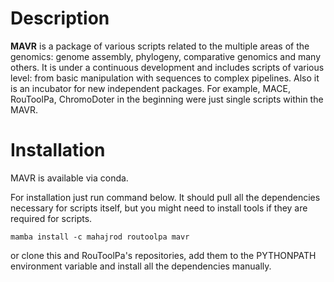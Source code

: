 # Description
**MAVR** is a package of various scripts related to the multiple areas of the genomics: genome assembly, 
phylogeny, comparative genomics and many others.
It is under a continuous development and includes scripts of various level: from basic manipulation with sequences to complex pipelines.
Also it is an incubator for new independent packages. 
For example, MACE, RouToolPa, ChromoDoter in the beginning were just single scripts within the MAVR. 

# Installation
MAVR is available via conda.

For installation just run command below. It should pull all the dependencies necessary for scripts itself, but you might need to install tools if they are required for scripts.

```shell
mamba install -c mahajrod routoolpa mavr
```

or clone this and RouToolPa's repositories, add them to the PYTHONPATH environment variable and install all the dependencies manually.
